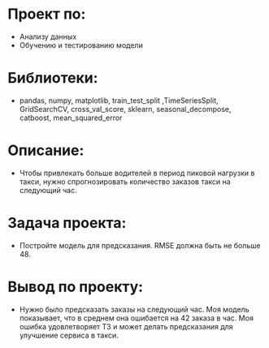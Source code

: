 # Проект по:

- Анализу данных
- Обучению и тестированию модели

# Библиотеки:

- pandas, numpy, matplotlib, train_test_split ,TimeSeriesSplit, GridSearchCV, cross_val_score, sklearn, seasonal_decompose, catboost, mean_squared_error

# Описание:

- Чтобы привлекать больше водителей в период пиковой нагрузки в такси, нужно спрогнозировать количество заказов такси на следующий час. 

# Задача проекта:

- Постройте модель для предсказания. RMSE должна быть не больше 48.

# Вывод по проекту:

- Нужно было предсказать заказы на следующий час. Моя модель показывает, что в среднем она ошибается на 42 заказа в час. Моя ошибка удовлетворяет ТЗ и может делать предсказания для улучшение сервиса в такси.

